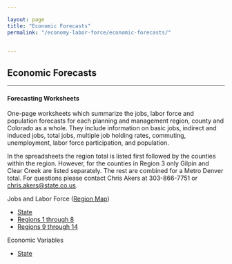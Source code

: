```yaml
---

layout: page
title: "Economic Forecasts"
permalink: "/economy-labor-force/economic-forecasts/"

    
---
```


## Economic Forecasts

---

#### Forecasting Worksheets

One-page worksheets which summarize the jobs, labor force and population forecasts for each planning and management region, county and Colorado as a whole. They include information on basic jobs, indirect and induced jobs, total jobs, multiple job holding rates, commuting, unemployment, labor force participation, and population.

In the spreadsheets the region total is listed first followed by the counties within the region. However, for the counties in Region 3 only Gilpin and Clear Creek are listed separately. The rest are combined for a Metro Denver total. For questions please contact Chris Akers at 303-866-7751 or [chris.akers@state.co.us](mailto:chris.akers@state.co.us). 

Jobs and Labor Force ([Region Map](https://console.cloud.google.com/m/cloudstorage/b/maps-static/o/PlanningManagement8x11.pdf))

- [State](https://drive.google.com/open?id=0B-vz6H4k4SESWnJrREZ2ank3QWc&authuser=0)
- [Regions 1 through 8](https://drive.google.com/open?id=0B-vz6H4k4SESR3k2TW1ZN0J5bTQ&authuser=0)
- [Regions 9 through 14](https://drive.google.com/open?id=0B-vz6H4k4SESMDhxN0ItSXB3NXM&authuser=0)

Economic Variables

- [State](https://drive.google.com/open?id=0B2oqdPZKJqK7WUFtY1AwSFdaOWM)